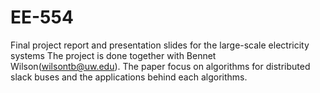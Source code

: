 # EE-554
Final project report and presentation slides for the large-scale electricity systems
The project is done together with Bennet Wilson(wilsontb@uw.edu). The paper focus on algorithms for distributed slack buses and the applications behind each algorithms.
